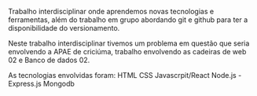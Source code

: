 Trabalho interdisciplinar onde aprendemos novas tecnologias e ferramentas, além do trabalho em grupo abordando git e github para ter a disponibilidade do versionamento. 

Neste trabalho interdisciplinar tivemos um problema em questão que seria envolvendo a APAE de criciúma, trabalho envolvendo as cadeiras de web 02 e Banco de dados 02.

As tecnologias envolvidas foram:
HTML
CSS
Javascrpit/React
Node.js - Express.js
Mongodb
